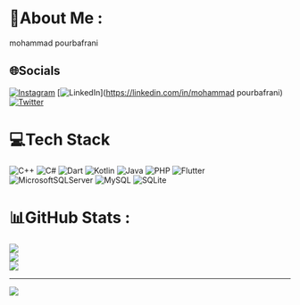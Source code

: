 # 💫About Me :
mohammad pourbafrani

## 🌐Socials
[![Instagram](https://img.shields.io/badge/Instagram-%23E4405F.svg?logo=Instagram&logoColor=white)](https://instagram.com/m.pourbafranii) [![LinkedIn](https://img.shields.io/badge/LinkedIn-%230077B5.svg?logo=linkedin&logoColor=white)](https://linkedin.com/in/mohammad pourbafrani) [![Twitter](https://img.shields.io/badge/Twitter-%231DA1F2.svg?logo=Twitter&logoColor=white)](https://twitter.com/@Berankoivanko1) 

# 💻Tech Stack
![C++](https://img.shields.io/badge/c++-%2300599C.svg?style=for-the-badge&logo=c%2B%2B&logoColor=white) ![C#](https://img.shields.io/badge/c%23-%23239120.svg?style=for-the-badge&logo=c-sharp&logoColor=white) ![Dart](https://img.shields.io/badge/dart-%230175C2.svg?style=for-the-badge&logo=dart&logoColor=white) ![Kotlin](https://img.shields.io/badge/kotlin-%230095D5.svg?style=for-the-badge&logo=kotlin&logoColor=white) ![Java](https://img.shields.io/badge/java-%23ED8B00.svg?style=for-the-badge&logo=java&logoColor=white) ![PHP](https://img.shields.io/badge/php-%23777BB4.svg?style=for-the-badge&logo=php&logoColor=white) ![Flutter](https://img.shields.io/badge/Flutter-%2302569B.svg?style=for-the-badge&logo=Flutter&logoColor=white) ![MicrosoftSQLServer](https://img.shields.io/badge/Microsoft%20SQL%20Sever-CC2927?style=for-the-badge&logo=microsoft%20sql%20server&logoColor=white) ![MySQL](https://img.shields.io/badge/mysql-%2300f.svg?style=for-the-badge&logo=mysql&logoColor=white) ![SQLite](https://img.shields.io/badge/sqlite-%2307405e.svg?style=for-the-badge&logo=sqlite&logoColor=white)
# 📊GitHub Stats :
![](https://github-readme-stats.vercel.app/api?username=mohammad-pourbafrani&theme=default&hide_border=true&include_all_commits=true&count_private=true)<br/>
![](https://github-readme-streak-stats.herokuapp.com/?user=mohammad-pourbafrani&theme=default&hide_border=true)<br/>
![](https://github-readme-stats.vercel.app/api/top-langs/?username=mohammad-pourbafrani&theme=default&hide_border=true&include_all_commits=true&count_private=true&layout=compact)

---
[![](https://visitcount.itsvg.in/api?id=mohammad-pourbafrani&icon=0&color=0)](https://visitcount.itsvg.in)
